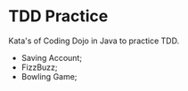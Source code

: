 # TDD Practice

Kata's of Coding Dojo in Java to practice TDD.

- Saving Account;
- FizzBuzz;
- Bowling Game;
